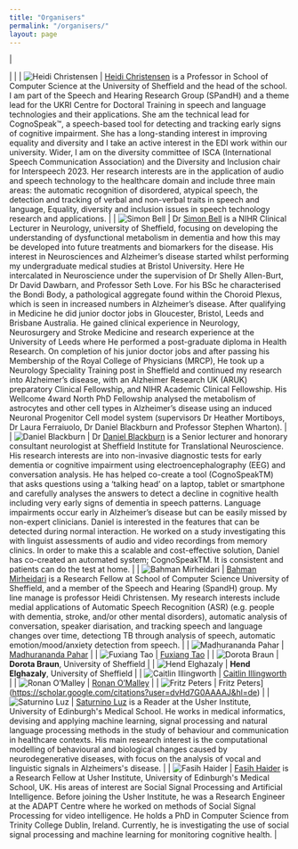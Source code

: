 ```yaml
---
title: "Organisers"
permalink: "/organisers/"
layout: page
---
```

| <div style="width:250px"></div> |                            |
|  ![Heidi Christensen](./heidi.png)   | [Heidi Christensen](https://scholar.google.co.uk/citations?user=5ccB6BcAAAAJ&hl=en) is a Professor in School of Computer Science at the University of Sheffield and the head of the school. I am part of the Speech and Hearing Research Group (SPandH) and a theme lead for the UKRI Centre for Doctoral Training in speech and language technologies and their applications. She am the technical lead for CognoSpeak™, a speech-based tool for detecting and tracking early signs of cognitive impairment. She has a long-standing interest in improving equality and diversity and I take an active interest in the EDI work within our university. Wider, I am on the diversity committee of ISCA (International Speech Communication Association) and the Diversity and Inclusion chair for Interspeech 2023. Her research interests are in the application of audio and speech technology to the healthcare domain and include three main areas: the automatic recognition of disordered, atypical speech, the detection and tracking of verbal and non-verbal traits in speech and language, Equality, diversity and inclusion issues in speech technology research and applications.      |
| ![Simon Bell](./simon.jpeg)        |   Dr [Simon Bell](https://scholar.google.co.uk/citations?user=ncnEETQAAAAJ&hl=en) is a NIHR Clinical Lecturer in Neurology, university of Sheffield, focusing on developing the understanding of dysfunctional metabolism in dementia and how this may be developed into future treatments and biomarkers for the disease. His interest in Neurosciences and Alzheimer’s disease started whilst performing my undergraduate medical studies at Bristol University. Here He intercalated in Neuroscience under the supervision of Dr Shelly Allen-Burt, Dr David Dawbarn, and Professor Seth Love. For his BSc he characterised the Bondi Body, a pathological aggregate found within the Choroid Plexus, which is seen in increased numbers in Alzheimer’s disease. After qualifying in Medicine he did junior doctor jobs in Gloucester, Bristol, Leeds and Brisbane Australia. He gained clinical experience in Neurology, Neurosurgery and Stroke Medicine and research experience at the University of Leeds where He performed a post-graduate diploma in Health Research.  On completion of his junior doctor jobs and after passing his Membership of the Royal College of Physicians (MRCP), He took up a Neurology Speciality Training post in Sheffield and continued my research into Alzheimer’s disease, with an Alzheimer Research UK (ARUK) preparatory Clinical Fellowship, and NIHR Academic Clinical Fellowship. His Wellcome 4ward North PhD Fellowship analysed the metabolism of astrocytes and other cell types in Alzheimer’s disease using an induced Neuronal Progenitor Cell model system (supervisors Dr Heather Mortiboys, Dr Laura Ferraiuolo, Dr Daniel Blackburn and Professor Stephen Wharton).       |
| ![Daniel Blackburn](./dan.webp)        | Dr [Daniel Blackburn](https://scholar.google.co.uk/citations?user=WbGA3voAAAAJ&hl=en) is a Senior lecturer and honorary consultant neurologist at Sheffield Institute for Translational Neuroscience. His research interests are into non-invasive diagnostic tests for early dementia or cognitive impairment using electroencephalography (EEG) and conversation analysis. He has helped co-create a tool (CognoSpeakTM) that asks questions using a ‘talking head’ on a laptop, tablet or smartphone and carefully analyses the answers to detect a decline in cognitive health including very early signs of dementia in speech patterns. Language impairments occur early in Alzheimer’s disease but can be easily missed by non-expert clinicians. Daniel is interested in the features that can be detected during normal interaction. He worked on a study investigating this with linguist assessments of audio and video recordings from memory clinics. In order to make this a scalable and cost-effective solution, Daniel has co-created an automated system; CognoSpeakTM. It is consistent and patients can do the test at home.         |
|   ![Bahman Mirheidari](./bahman.jpeg)     | [Bahman Mirheidari](https://scholar.google.com/citations?user=YSEWTLsAAAAJ&hl=en) is a Research Fellow at School of Computer Science University of Sheffield, and a member of the Speech and Hearing (SpandH) group. My line manage is professor Heidi Christensen. My research interests include medial applications of Automatic Speech Recognition (ASR) (e.g. people with dementia, stroke, and/or other mental disorders), automatic analysis of conversation, speaker diarisation, and tracking speech and language changes over time, detectiong TB through analysis of speech, automatic emotion/mood/anxiety detection from speech.       |
|   ![Madhurananda Pahar](./madhu.jpeg)       | [Madhurananda Pahar](https://scholar.google.com/citations?user=P2clDtkAAAAJ&hl=en)     |
|   ![Fuxiang Tao](./fuxiang.jpeg)       | [Fuxiang Tao](https://scholar.google.com/citations?user=YSEWTLsAAAAJ&hl=en)          |
|   ![Dorota Braun](./dorota.jpeg)       | **Dorota Braun**, University of Sheffield        |
|   ![Hend Elghazaly](./hend.jpeg)     | **Hend Elghazaly**, University of Sheffield         |
|  ![Caitlin Illingworth](./caitlin.jpeg)        | [Caitlin Illingworth](https://scholar.google.com/citations?user=u8vNKC0AAAAJ&hl=en)         |
|  ![Ronan O’Malley](./ronan.jpeg)        | [Ronan O’Malley](https://www.researchgate.net/scientific-contributions/Ronan-OMalley-2135837606)         |
| ![Fritz Peters](./fritz.jpeg)        | Fritz Peters](https://scholar.google.com/citations?user=dvHd7G0AAAAJ&hl=de)          |
| ![Saturnino Luz](./luzs.jpeg)        | [Saturnino Luz](https://scholar.google.com/citations?user=R2C9R8oAAAAJ&hl=en) is a Reader at the Usher Institute, University of Edinburgh's Medical School. He works in medical informatics, devising and applying machine learning, signal processing and natural language processing methods in the study of behaviour and communication in healthcare contexts. His main research interest is the computational modelling of behavioural and biological changes caused by neurodegenerative diseases, with focus on the analysis of vocal and linguistic signals in Alzheimers's disease.        |
| ![Fasih Haider](./haiderf.jpeg)         | [Fasih Haider](https://scholar.google.com/citations?user=9xYJHP8AAAAJ&hl=en)  is a Research Fellow at Usher Institute, University of Edinburgh's Medical School, UK. His areas of interest are Social Signal Processing and Artificial Intelligence. Before joining the Usher Institute, he was a Research Engineer at the ADAPT Centre where he worked on methods of Social Signal Processing for video intelligence. He holds a PhD in Computer Science from Trinity College Dublin, Ireland. Currently, he is investigating the use of social signal processing and machine learning for monitoring cognitive health.         |


